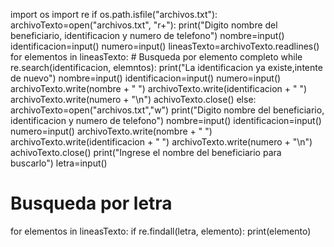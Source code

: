 import os
import re
if os.path.isfile("archivos.txt"):
    archivoTexto=open("archivos.txt", "r+"):
    print("Digito nombre del beneficiario, identificacion y numero de telefono")
    nombre=input()
    identificacion=input()
    numero=input()
    lineasTexto=archivoTexto.readlines()
    for elementos in lineasTexto:
        # Busqueda por elemento completo
        while re.search(identificacion, elemntos):
            print("La identificacion ya existe,intente de nuevo")
            nombre=input()
            identificacion=input()
            numero=input()
        archivoTexto.write(nombre + " ")
        archivoTexto.write(identificacion + " ")
        archivoTexto.write(numero + "\n")
        achivoTexto.close()
else:
    archivoTexto=open("archivos.txt","w")
    print("Digito nombre del beneficiario, identificacion y numero de telefono")
    nombre=input()
    identificacion=input()
    numero=input()
    archivoTexto.write(nombre + " ")
    archivoTexto.write(identificacion + " ")
    archivoTexto.write(numero + "\n")
    achivoTexto.close()
print("Ingrese el nombre del beneficiario para buscarlo") 
letra=input()
# Busqueda por letra
for elementos in lineasTexto:
    if re.findall(letra, elemento):
        print(elemento)
